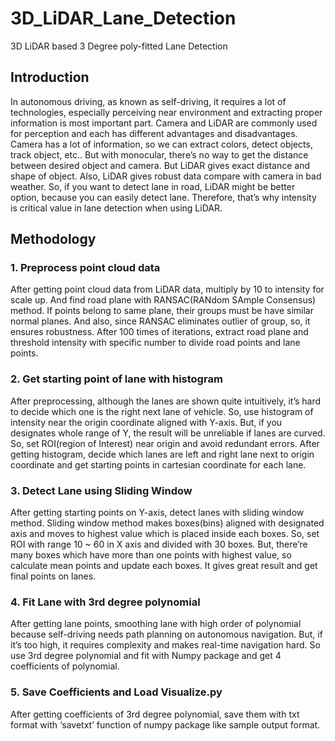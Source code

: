 # 3D_LiDAR_Lane_Detection

3D LiDAR based 3 Degree poly-fitted Lane Detection


## Introduction


In autonomous driving, as known as self-driving, it requires a lot of technologies, especially perceiving near environment and extracting proper information is most important part. Camera and LiDAR are commonly used for perception and each has different advantages and disadvantages. Camera has a lot of information, so we can extract colors, detect objects, track object, etc.. But with monocular, there’s no way to get the distance between desired object and camera. But LiDAR gives exact distance and shape of object. Also, LiDAR gives robust data compare with camera in bad weather. So, if you want to detect lane in road, LiDAR might be better option, because you can easily detect lane. Therefore, that’s why intensity is critical value in lane detection when using LiDAR.


## Methodology


### 1. Preprocess point cloud data
After getting point cloud data from LiDAR data, multiply by 10 to intensity for scale up. And find road plane with RANSAC(RANdom SAmple Consensus) method. If points belong to same plane, their groups must be have similar normal planes. And also, since RANSAC eliminates outlier of group, so, it ensures robustness. After 100 times of iterations, extract road plane and threshold intensity with specific number to divide road points and lane points.


### 2. Get starting point of lane with histogram
After preprocessing, although the lanes are shown quite intuitively, it’s hard to decide which one is the right next lane of vehicle. So, use histogram of intensity near the origin coordinate aligned with Y-axis. But, if you designates whole range of Y, the result will be unreliable if lanes are curved. So, set ROI(region of Interest) near origin and avoid redundant errors.
After getting histogram, decide which lanes are left and right lane next to origin coordinate and get starting points in cartesian coordinate for each lane.


### 3. Detect Lane using Sliding Window
After getting starting points on Y-axis, detect lanes with sliding window method. Sliding window method makes boxes(bins) aligned with designated axis and moves to highest value which is placed inside each boxes. So, set ROI with range 10 ~ 60 in X axis and divided with 30 boxes. But, there’re many boxes which have more than one points with highest value, so calculate mean points and update each boxes. It gives great result and get final points on lanes.


### 4. Fit Lane with 3rd degree polynomial
After getting lane points, smoothing lane with high order of polynomial because self-driving needs path planning on autonomous navigation. But, if it’s too high, it requires complexity and makes real-time navigation hard. So use 3rd degree polynomial and fit with Numpy package and get 4 coefficients of polynomial.


### 5. Save Coefficients and Load Visualize.py
After getting coefficients of 3rd degree polynomial, save them with txt format with ‘savetxt’ function of numpy package like sample output format.
